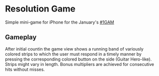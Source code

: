 Resolution Game
==============

Simple mini-game for iPhone for the January's [#1GAM](http://www.onegameamonth.com/)

Gameplay
---
After initial countin the game view shows a running band of variously colored strips to which the user
must respond in a timely manner by pressing the corresponding colored button on the side (Guitar Hero-like).
Strips might vary in length. Bonus multipliers are achieved for consecutive hits without misses.
